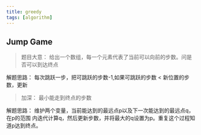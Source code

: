 ```yaml
---
title: greedy
tags: [algorithm]
---
```


## Jump Game

> 题目大意：
> 给出一个数组，每一个元素代表了当前可以向前的步数。问是否可以到达终点

解题思路： 
每次跳跃一步，把可跳跃的步数-1,如果可跳跃的步数 < 新位置的步数，更新

> 加深：
> 最小能走到终点的步数
>

解题思路：
维护两个变量，当前能达到的最远点p以及下一次能达到的最远点q，在p的范围
内迭代计算q，然后更新步数，并将最大的q设置为p。重复这个过程知道p达到终点。

